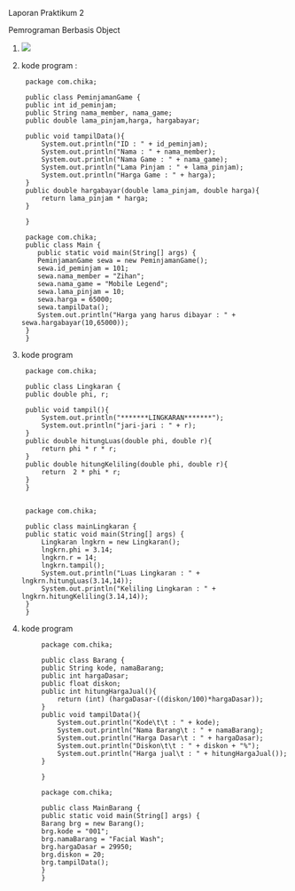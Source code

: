 Laporan Praktikum 2

Pemrograman Berbasis Object


1. <img src = "classDiagram.jpg">
2. kode program :

        package com.chika;
    
        public class PeminjamanGame {
        public int id_peminjam;
        public String nama_member, nama_game;
        public double lama_pinjam,harga, hargabayar;
    
        public void tampilData(){
            System.out.println("ID : " + id_peminjam);
            System.out.println("Nama : " + nama_member);
            System.out.println("Nama Game : " + nama_game);
            System.out.println("Lama Pinjam : " + lama_pinjam);
            System.out.println("Harga Game : " + harga);
        }
        public double hargabayar(double lama_pinjam, double harga){
            return lama_pinjam * harga;
        }
    
        }
    
        package com.chika;
        public class Main {
           public static void main(String[] args) {
           PeminjamanGame sewa = new PeminjamanGame();
           sewa.id_peminjam = 101;
           sewa.nama_member = "Zihan";
           sewa.nama_game = "Mobile Legend";
           sewa.lama_pinjam = 10;
           sewa.harga = 65000;
           sewa.tampilData();
           System.out.println("Harga yang harus dibayar : " + sewa.hargabayar(10,65000));
        }
        }

3. kode program

        package com.chika;
    
        public class Lingkaran {
        public double phi, r;
    
        public void tampil(){
            System.out.println("*******LINGKARAN*******");
            System.out.println("jari-jari : " + r);
        }
        public double hitungLuas(double phi, double r){
            return phi * r * r;
        }
        public double hitungKeliling(double phi, double r){
            return  2 * phi * r;
        }
        }
    
    
        package com.chika;
    
        public class mainLingkaran {
        public static void main(String[] args) {
            Lingkaran lngkrn = new Lingkaran();
            lngkrn.phi = 3.14;
            lngkrn.r = 14;
            lngkrn.tampil();
            System.out.println("Luas Lingkaran : " + lngkrn.hitungLuas(3.14,14));
            System.out.println("Keliling Lingkaran : " + lngkrn.hitungKeliling(3.14,14));
        }
        }

4. kode program

            package com.chika;
        
            public class Barang {
            public String kode, namaBarang;
            public int hargaDasar;
            public float diskon;
            public int hitungHargaJual(){
                return (int) (hargaDasar-((diskon/100)*hargaDasar));
            }
            public void tampilData(){
                System.out.println("Kode\t\t : " + kode);
                System.out.println("Nama Barang\t : " + namaBarang);
                System.out.println("Harga Dasar\t : " + hargaDasar);
                System.out.println("Diskon\t\t : " + diskon + "%");
                System.out.println("Harga jual\t : " + hitungHargaJual());
            }
        
            } 

            package com.chika;

            public class MainBarang {
            public static void main(String[] args) {
            Barang brg = new Barang();
            brg.kode = "001";
            brg.namaBarang = "Facial Wash";
            brg.hargaDasar = 29950;
            brg.diskon = 20;
            brg.tampilData();
            }
            }


    